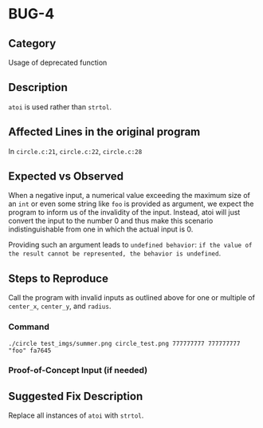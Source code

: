 # BUG-4
## Category
Usage of deprecated function

## Description
`atoi` is used rather than `strtol`. 

## Affected Lines in the original program
In `circle.c:21`, `circle.c:22`, `circle.c:28`  

## Expected vs Observed
When a negative input, a numerical value exceeding the maximum size of an `int` or even some string like `foo` is provided as argument, we expect the program to inform us of the invalidity of the input.
Instead, atoi will just convert the input to the number 0 and thus make this scenario indistinguishable from one in which the actual input is 0.

Providing such an argument leads to `undefined behavior`: `if the value of the result cannot be represented, the behavior is undefined`.

## Steps to Reproduce
Call the program with invalid inputs as outlined above for one or multiple of `center_x`, `center_y`, and `radius`.

### Command

```
./circle test_imgs/summer.png circle_test.png 777777777 777777777 "foo" fa7645
```
### Proof-of-Concept Input (if needed)


## Suggested Fix Description
Replace all instances of `atoi` with `strtol`.
